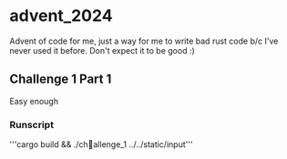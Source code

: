 # advent_2024

Advent of code for me, just a way for me to write bad rust code b/c I've never used it before.
Don't expect it to be good :)

## Challenge 1 Part 1

Easy enough

### Runscript

'''cargo build && ./challenge_1 ../../static/input'''
